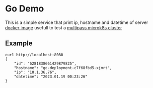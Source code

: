 # Go Demo
This is a simple service that print ip, hostname and datetime of server [docker image](https://hub.docker.com/r/manzolo/demo-go) usefull to test a [multipass microk8s cluster](https://github.com/manzolo/multipass-microk8s-cluster-demo.git)

## Example
```
curl http://localhost:8080
{
    "id": "6281838661429879825",
    "hostname": "go-deployment-c7f68fbd5-xjmrt",
    "ip": "10.1.36.76",
    "datetime": "2023.01.19 00:23:26"
}                                              
```